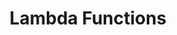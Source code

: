 ---
id: lambda
title: Lambda Functions
sidebar_label: Lambda Functions
slug: /esquire/zips_observations/lambda
---